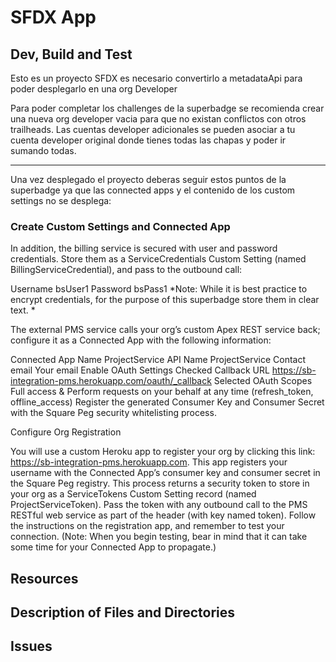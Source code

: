# SFDX  App

## Dev, Build and Test

Esto es un proyecto SFDX es necesario convertirlo a metadataApi para poder desplegarlo en una org Developer

Para poder completar los challenges de la superbadge se recomienda crear una nueva org developer vacia para que no existan conflictos con otros trailheads. Las cuentas developer adicionales se pueden asociar a tu cuenta developer original donde tienes todas las chapas y poder ir sumando todas.

----

Una vez desplegado el proyecto deberas seguir estos puntos de la superbadge ya que las connected apps y el contenido de los custom settings no se desplega:

### Create Custom Settings and Connected App

In addition, the billing service is secured with user and password credentials. Store them as a ServiceCredentials Custom Setting (named BillingServiceCredential), and pass to the outbound call:

Username	bsUser1
Password	bsPass1
*Note: While it is best practice to encrypt credentials, for the purpose of this superbadge store them in clear text. *

The external PMS service calls your org’s custom Apex REST service back; configure it as a Connected App with the following information:

Connected App Name	ProjectService
API Name	ProjectService
Contact email	Your email
Enable OAuth Settings	Checked
Callback URL	https://sb-integration-pms.herokuapp.com/oauth/_callback
Selected OAuth Scopes	Full access & Perform requests on your behalf at any time (refresh_token, offline_access)
Register the generated Consumer Key and Consumer Secret with the Square Peg security whitelisting process.

Configure Org Registration

You will use a custom Heroku app to register your org by clicking this link: https://sb-integration-pms.herokuapp.com. This app registers your username with the Connected App’s consumer key and consumer secret in the Square Peg registry. This process returns a security token to store in your org as a ServiceTokens Custom Setting record (named ProjectServiceToken). Pass the token with any outbound call to the PMS RESTful web service as part of the header (with key named token). Follow the instructions on the registration app, and remember to test your connection. (Note: When you begin testing, bear in mind that it can take some time for your Connected App to propagate.)


## Resources


## Description of Files and Directories


## Issues


